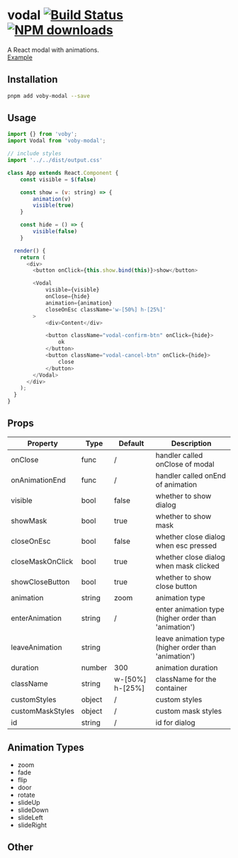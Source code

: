 # vodal [![Build Status](https://img.shields.io/travis/wongchichong/voby-modal.svg?style=flat-square)](https://travis-ci.org/wongchichong/voby-modal.svg) [![NPM downloads](http://img.shields.io/pnpm/dm/voby-modal.svg.svg?style=flat-square)](https://npmjs.org/package/vodal)

A React modal with animations.  
[Example](https://github.com/wongchichong/voby-modal)

## Installation

```bash
pnpm add voby-modal --save
```

## Usage

```javascript
import {} from 'voby';
import Vodal from 'voby-modal';

// include styles
import '../../dist/output.css'

class App extends React.Component {
    const visible = $(false)

    const show = (v: string) => {
        animation(v)
        visible(true)
    }

    const hide = () => {
        visible(false)
    }

  render() {
    return (
      <div>
        <button onClick={this.show.bind(this)}>show</button>

        <Vodal
            visible={visible}
            onClose={hide}
            animation={animation}
            closeOnEsc className='w-[50%] h-[25%]'
        >
            <div>Content</div>

            <button className="vodal-confirm-btn" onClick={hide}>
                ok
            </button>
            <button className="vodal-cancel-btn" onClick={hide}>
                close
            </button>
        </Vodal>
      </div>
    );
  }
}
```

## Props

| Property         | Type   | Default | Description                                          |
| ---------------- | ------ | ------- | ---------------------------------------------------- |
| onClose          | func   | /       | handler called onClose of modal                      |
| onAnimationEnd   | func   | /       | handler called onEnd of animation                    |
| visible          | bool   | false   | whether to show dialog                               |
| showMask         | bool   | true    | whether to show mask                                 |
| closeOnEsc       | bool   | false   | whether close dialog when esc pressed                |
| closeMaskOnClick | bool   | true    | whether close dialog when mask clicked               |
| showCloseButton  | bool   | true    | whether to show close button                         |
| animation        | string | zoom    | animation type                                       |
| enterAnimation   | string | /       | enter animation type (higher order than 'animation') |
| leaveAnimation   | string |         | leave animation type (higher order than 'animation') |
| duration         | number | 300     | animation duration                                   |
| className        | string | w-[50%] h-[25%]       | className for the container                          |
| customStyles     | object | /       | custom styles                                        |
| customMaskStyles | object | /       | custom mask styles                                   |
| id               | string | /       | id for dialog                                        |

## Animation Types

- zoom
- fade
- flip
- door
- rotate
- slideUp
- slideDown
- slideLeft
- slideRight

## Other

